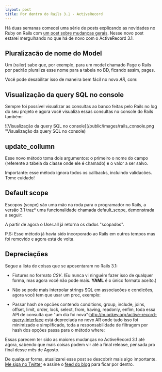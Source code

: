 ```yaml
---
layout: post
title: Por dentro do Rails 3.1 - ActiveRecord
---
```


<span class="drops">H</span>á duas semanas comecei uma série de posts explicando as novidades no Ruby on Rails com [um post sobre mudanças gerais]. Nesse novo post estarei mergulhando no que há de novo com o ActiveRecord 3.1.  

Pluralizacão de nome do Model
-----------------------------

Um (railer) sabe que, por exemplo, para um model chamado Page o Rails por padrão pluraliza esse nome para a tabela no BD, ficando assim, pages.

Você pode desabilitar isso de maneira bem fácil no novo _AR_, com:

<div class="code">
  <script src="https://gist.github.com/1085241.js?file=page.rb"></script>
</div>

Visualização da query SQL no console
------------------------------------

Sempre foi possível visualizar as consultas ao banco feitas pelo Rails no log do seu projeto e agora você visualiza essas consultas no console do Rails também:

![Visualização da query SQL no console](/public/images/rails_console.png "Visualização da query SQL no console)

update_collumn
--------------

Esse novo método toma dois argumentos: o primeiro o nome do campo (referente a tabela da classe onde ele é chamado) e o valor a ser salvo. 

<div class="code">
  <script src="https://gist.github.com/1085241.js?file=car.rb"></script>
</div>

Importante: esse método ignora todos os callbacks, incluindo validacões. Tome cuidado!

Default scope
-------------

Escopos (<span class="small_code">scope</span>) são uma mão na roda para o programador no Rails, a versão 3.1 traz* uma funcionalidade chamada <span class="small_code">default_scope</span>, demonstrada a seguir: 

<div class="code">
  <script src="https://gist.github.com/1085241.js?file=user.rb"></script>
</code>

A partir de agora o <span class="small_code">User.all</span> já retorna os dados "scopados".

P.S: Esse método já havia sido incorporado ao Rails em outros tempos mas foi removido e agora está de volta.

Depreciações
------------

Segue a lista de coisas que se aposentaram no Rails 3.1:

* Fixtures no formato _CSV_. (Eu nunca vi ninguém fazer isso de qualquer forma, mas agora você não pode mais. **YAML** é o único formato aceito.)

* Não se pode mais interpolar strings SQL em associacões e condicões, agora você tem que usar um <span class="small_code">proc</span>, exemplo:

<div class="code">
  <script src="https://gist.github.com/1085241.js?file=house.rb"></script>
</div>

* Passar hash de opcões contendo <span class="small_code">conditions</span>, <span class="small_code">group</span>, <span class="small_code">include</span>, <span class="small_code">joins</span>, <span class="small_code">offset</span>, <span class="small_code">limit</span>, <span class="small_code">order</span>, <span class="small_code">lock</span>, <span class="small_code">select</span>, <span class="small_code">from</span>, <span class="small_code">having</span>, <span class="small_code">readonly</span>, enfim, toda essa API de consulta que "um dia foi nova":http://m.onkey.org/active-record-query-interface está depreciada no novo AR onde tudo isso foi minimizado e simplificado, toda a responsabilidade de filtragem por hash dos opções passa para o método <span class="small_code">where</span>:

<div class="code">
  <script src="https://gist.github.com/1085241.js?file=gallery.rb"></script>
</div>

Essas parecem ter sido as maiores mudanças no ActiveRecord 3.1 até agora, sabendo que mais coisas podem vir até a final release, pensada pro final desse mês de Agosto. 

De qualquer forma, atualizarei esse post se descobrir mais algo importante. [Me siga no Twitter] e assine o [feed do blog] para ficar por dentro.

[um post sobre mudanças gerais]: /por-dentro-rails-31-gerais/
[Me siga no Twitter]: http://twitter.com/#!/rdrgov
[feed do blog]: http://www.rodrigoalvesvieira.com/atom.xml